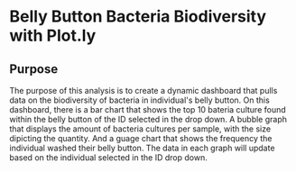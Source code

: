 # Belly Button Bacteria Biodiversity with Plot.ly

## Purpose
The purpose of this analysis is to create a dynamic dashboard that pulls data on the biodiversity of bacteria in individual's belly button. On this dashboard, there is a bar chart that shows the top 10 bateria culture found within the belly button of the ID selected in the drop down. A bubble graph that displays the amount of bacteria cultures per sample, with the size dipicting the quantity. And a guage chart that shows the frequency the individual washed their belly button. The data in each graph will update based on the individual selected in the ID drop down.
